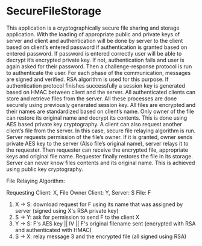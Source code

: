 # SecureFileStorage
This application is a cryptographically secure file sharing and storage application. With the loading of appropriate public and private keys of server and client and authentication will be done by server to the client based on client’s entered password if authentication is granted based on entered password. If password is entered correctly user will be able to decrypt it’s encrypted private key. If not, authentication fails and user is again asked for their password. Then a challenge-response protocol is run to authenticate the user. For each phase of the communication, messages are signed and verified. RSA algorithm is used for this purpose. If authentication protocol finishes successfully a session key is generated based on HMAC between client and the server. 
	 All authenticated clients can store and retrieve files from the server. All these processes are done securely using previously generated session key. All files are encrypted and their names are standardized based on client’s name. Only owner of the file can restore its original name and decrypt its contents. This is done using AES based private key cryptography. A client can also request another client’s file from the server. In this case, secure file relaying algorithm is run. Server requests permission of the file’s owner. If it is granted, owner sends private AES key to the server (Also file’s original name), server relays it to the requester. Then requester can receive the encrypted file, appropriate keys and original file name. Requester finally restores the file in its storage. Server can never know files contents and its original name. This is achieved using public key cryptography.

File Relaying Algorithm:	 

Requesting Client: X, File Owner Client: Y, Server: S File: F

1. X -> S: download request for F using its name that was assigned by server (signed 
using X's RSA private key)
1. S -> Y: ask for permission to send F to the client X
1. Y -> S: F's AES key || IV || F's original filename sent (encrypted with RSA and 
authenticated with HMAC)
1. S -> X: relay message 3 and the encrypted file (all signed using RSA)
